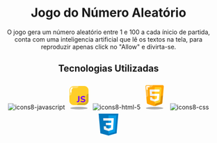 <div align="center">
  <h1>Jogo do Número Aleatório</h1>
  <p>O jogo gera um número aleatório entre 1 e 100 a cada ínicio de partida, conta com uma inteligencia artificial que lê os textos na tela, para reproduzir apenas click no "Allow" e divirta-se.</p>
</div>

<div align="center">
<h2>Tecnologias Utilizadas</h2>
  
  ![icons8-javascript](https://github.com/Stephanie-Ingrid/Challenge-ONE---Decoder/assets/98422190/af782589-0c86-414f-aef2-bfed1e2652ad)<svg xmlns="http://www.w3.org/2000/svg" xmlns:xlink="http://www.w3.org/1999/xlink" viewBox="0,0,256,256" width="64px" height="64px"><g fill="none" fill-rule="nonzero" stroke="none" stroke-width="none" stroke-linecap="none" stroke-linejoin="none" stroke-miterlimit="10" stroke-dasharray="" stroke-dashoffset="0" font-family="none" font-weight="none" font-size="none" text-anchor="none" style="mix-blend-mode: normal"><g transform="scale(4,4)"><ellipse cx="32" cy="61" rx="20" ry="3" fill="#000000" stroke="none" stroke-width="1" stroke-linecap="butt" stroke-linejoin="miter" opacity="0.3"></ellipse><path d="M54,20v24c0,2.25 -0.74,4.32 -2,5.99v0.01c-1.69,2.24 -4.29,3.75 -7.25,3.97c-0.24,0.02 -0.5,0.03 -0.75,0.03h-24c-5.52,0 -10,-4.48 -10,-10v-24c0,-0.25 0.01,-0.51 0.03,-0.75c0.22,-2.96 1.73,-5.56 3.97,-7.25h0.01c1.67,-1.26 3.74,-2 5.99,-2h24c5.52,0 10,4.48 10,10z" fill="#ffce29" stroke="none" stroke-width="1" stroke-linecap="butt" stroke-linejoin="miter"></path><path d="M14.01,12h-0.01c-2.24,1.69 -3.75,4.29 -3.97,7.25c-0.02,0.24 -0.03,0.5 -0.03,0.75v12c2.761,0 5,-2.239 5,-5v-7c0,-0.108 0.003,-0.221 0.017,-0.38c0.102,-1.375 0.778,-2.65 1.862,-3.525c0.048,-0.033 0.095,-0.068 0.142,-0.103c0.86,-0.649 1.89,-0.992 2.979,-0.992h6c2.761,0 5,-2.239 5,-5h-11c-2.25,0 -4.32,0.74 -5.99,2z" fill="#ffffff" stroke="none" stroke-width="1" stroke-linecap="butt" stroke-linejoin="miter" opacity="0.3"></path><path d="M54,44v-16c-2.761,0 -5,2.238 -5,5v11c0,2.757 -2.243,5 -5,5h-11c-2.761,0 -5,2.238 -5,5h16c5.523,0 10,-4.477 10,-10z" fill="#000000" stroke="none" stroke-width="1" stroke-linecap="butt" stroke-linejoin="miter" opacity="0.15"></path><path d="M13.5,23.5v-3.5c0,-0.153 0.005,-0.312 0.018,-0.459c0.135,-1.809 1.003,-3.46 2.396,-4.594l0.204,-0.152" fill="none" stroke="#ffffff" stroke-width="3" stroke-linecap="round" stroke-linejoin="round"></path><g fill="#7900ff" stroke="none" stroke-width="1" stroke-linecap="butt" stroke-linejoin="miter"><path d="M28.441,47.566c-0.453,0.013 -0.807,-0.106 -1.061,-0.36c-0.253,-0.253 -0.38,-0.58 -0.38,-0.981c0,-0.306 0.09,-0.574 0.271,-0.802c0.179,-0.227 0.443,-0.352 0.791,-0.38l0.58,-0.041c1.069,-0.065 1.602,-0.628 1.602,-1.682v-8.632c0,-0.507 0.134,-0.898 0.401,-1.172c0.267,-0.274 0.647,-0.411 1.143,-0.411c1.04,0 1.561,0.528 1.561,1.583v8.593c0,2.657 -1.402,4.072 -4.207,4.246z"></path><path d="M41.219,47.626c-0.854,0 -1.71,-0.093 -2.564,-0.28c-0.854,-0.186 -1.596,-0.46 -2.223,-0.821c-0.373,-0.2 -0.608,-0.469 -0.701,-0.81c-0.093,-0.341 -0.073,-0.672 0.06,-0.993c0.134,-0.319 0.347,-0.546 0.641,-0.68c0.293,-0.134 0.647,-0.101 1.061,0.099c0.535,0.308 1.13,0.535 1.783,0.681c0.654,0.147 1.302,0.22 1.943,0.22c0.962,0 1.653,-0.15 2.073,-0.45c0.421,-0.302 0.631,-0.678 0.631,-1.133c0,-0.386 -0.147,-0.694 -0.44,-0.921c-0.295,-0.227 -0.808,-0.421 -1.544,-0.58l-2.262,-0.481c-2.523,-0.535 -3.786,-1.843 -3.786,-3.926c0,-0.893 0.241,-1.679 0.722,-2.354c0.481,-0.673 1.151,-1.198 2.013,-1.571c0.861,-0.373 1.858,-0.561 2.994,-0.561c0.747,0 1.482,0.09 2.202,0.271c0.722,0.179 1.356,0.443 1.904,0.791c0.333,0.2 0.541,0.461 0.621,0.781c0.08,0.321 0.057,0.628 -0.07,0.923c-0.127,0.293 -0.341,0.5 -0.641,0.619c-0.302,0.121 -0.672,0.075 -1.112,-0.14c-0.442,-0.227 -0.91,-0.393 -1.403,-0.5c-0.494,-0.106 -1.001,-0.16 -1.522,-0.16c-0.841,0 -1.491,0.163 -1.953,0.491c-0.46,0.328 -0.691,0.751 -0.691,1.271c0,0.388 0.14,0.701 0.422,0.942c0.28,0.24 0.768,0.434 1.462,0.58l2.262,0.481c2.59,0.561 3.886,1.83 3.886,3.806c0,0.88 -0.238,1.653 -0.711,2.313c-0.474,0.662 -1.143,1.175 -2.003,1.542c-0.86,0.366 -1.878,0.55 -3.054,0.55z"></path></g></g></g></svg>![icons8-html-5](https://github.com/Stephanie-Ingrid/Challenge-ONE---Decoder/assets/98422190/a44888d5-86b1-43dd-93d0-bff5fe081c73)<svg xmlns="http://www.w3.org/2000/svg"  viewBox="0 0 64 64" width="64px" height="64px" baseProfile="basic"><path fill="orange" d="M10.814,11.264l3.267,37.028c0.142,1.608,1.237,2.974,2.776,3.462l11.784,3.734	c2.185,0.692,4.531,0.692,6.716,0l11.784-3.734c1.539-0.488,2.634-1.853,2.776-3.462l3.267-37.028C53.34,9.51,51.958,8,50.197,8	H13.803C12.042,8,10.66,9.51,10.814,11.264z"/><path d="M47.142,51.753c1.539-0.488,2.634-1.853,2.776-3.462l1.434-16.255 c-2.739-0.248-5.177,1.79-5.42,4.541l-0.878,9.946c-0.035,0.402-0.309,0.743-0.694,0.865l-7.704,2.441 c-2.469,0.782-4.09,3.28-3.565,5.816c0.021,0.101,0.061,0.191,0.087,0.289c0.736-0.078,1.467-0.223,2.18-0.449L47.142,51.753z" opacity=".15"/><path fill="#fff" d="M10.814,11.264l2.182,24.731c0.865-0.079,1.761-0.417,2.691-1.397 c1.317-1.388,1.912-3.315,1.744-5.221l-1.349-15.288C16.031,13.503,16.492,13,17.079,13H23c2.761,0,4.997-2.239,4.997-5H13.803 C12.042,8,10.659,9.51,10.814,11.264z" opacity=".3"/><path fill="#ffce29" d="M32,15v33.334c0,1.333,1.28,2.293,2.56,1.92l9.204-2.682c0.793-0.231,1.363-0.927,1.433-1.75	l2.618-30.652c0.1-1.167-0.821-2.17-1.993-2.17H34C32.895,13,32,13.895,32,15z"/><path fill="#fff" d="M32,33v-5h9.928c0.58,0,1.038,0.491,0.998,1.069l-0.9,12.986c-0.028,0.405-0.298,0.753-0.684,0.88	L32,46.021v-5.325l5.179-1.775l0.379-5.898L32,33z M43.312,22.075l0.227-2.999C43.584,18.495,43.124,18,42.542,18H32l-0.014,4.986	l10.328,0.013C42.837,23,43.273,22.597,43.312,22.075z"/><path fill="#eee" d="M32,40.716v5.305l-9.344-3.075c-0.384-0.126-0.654-0.472-0.685-0.875l-0.375-4.99	c-0.044-0.58,0.415-1.075,0.997-1.075h3.057c0.519,0,0.952,0.397,0.996,0.914l0.174,2.027L32,40.716z M25.811,22.991H32v-4.982	H21.566c-0.575,0-1.032,0.484-0.998,1.059l0.766,13.001c0.031,0.529,0.469,0.941,0.998,0.941H32v-5.006h-5.811L25.811,22.991z"/><ellipse cx="32" cy="61" opacity=".3" rx="20" ry="3"/><polyline fill="none" stroke="#fff" stroke-linecap="round" stroke-linejoin="round" stroke-miterlimit="10" stroke-width="3" points="14.857,17.256 14.349,11.5 19.067,11.5"/></svg>
  ![icons8-css](https://github.com/Stephanie-Ingrid/Challenge-ONE---Decoder/assets/98422190/7b5b980b-d77c-4663-9770-09080bc1d16b)<svg xmlns="http://www.w3.org/2000/svg"  viewBox="0 0 48 48" width="64px" height="64px"><path fill="#0277BD" d="M41,5H7l3,34l14,4l14-4L41,5L41,5z"/><path fill="#039BE5" d="M24 8L24 39.9 35.2 36.7 37.7 8z"/><path fill="#FFF" d="M33.1 13L24 13 24 17 28.9 17 28.6 21 24 21 24 25 28.4 25 28.1 29.5 24 30.9 24 35.1 31.9 32.5 32.6 21 32.6 21z"/><path fill="#EEE" d="M24,13v4h-8.9l-0.3-4H24z M19.4,21l0.2,4H24v-4H19.4z M19.8,27h-4l0.3,5.5l7.9,2.6v-4.2l-4.1-1.4L19.8,27z"/></svg>

</div>
